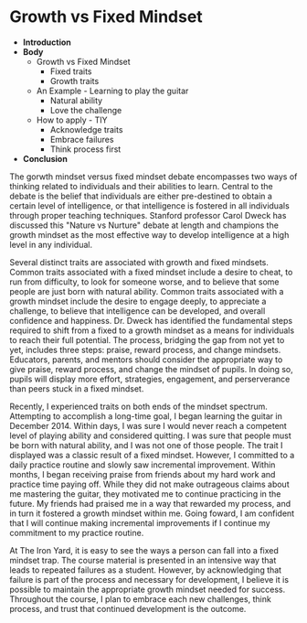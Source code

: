 # **Growth vs Fixed Mindset**

* **Introduction**
* **Body**
    * Growth vs Fixed Mindset
      * Fixed traits
      * Growth traits
    * An Example - Learning to play the guitar
         * Natural ability
         * Love the challenge
    * How to apply - TIY
      * Acknowledge traits
      * Embrace failures
      * Think process first
* **Conclusion**

The gorwth mindset versus fixed mindset debate encompasses two ways of thinking related to individuals and their abilities to learn. Central to the debate is the belief that individuals are either pre-destined to obtain a certain level of intelligence, or that intelligence is fostered in all individuals through proper teaching techniques. Stanford professor Carol Dweck has discussed this "Nature vs Nurture" debate at length and champions the growth mindset as the most effective way to develop intelligence at a high level in any individual. 

Several distinct traits are associated with growth and fixed mindsets. Common traits associated with a fixed mindset include a desire to cheat, to run from difficulty, to look for someone worse, and to believe that some people are just born with natural ability. Common traits associated with a growth mindset include the desire to engage deeply, to appreciate a challenge, to believe that intelligence can be developed, and overall confidence and happiness. Dr. Dweck has identified the fundamental steps required to shift from a fixed to a growth mindset as a means for individuals to reach their full potential. The process, bridging the gap from not yet to yet, includes three steps: praise, reward process, and change mindsets. Educators, parents, and mentors should consider the appropriate way to give praise, reward process, and change the mindset of pupils. In doing so, pupils will display more effort, strategies, engagement, and perserverance than peers stuck in a fixed mindset.

Recently, I experienced traits on both ends of the mindset spectrum. Attempting to accomplish a long-time goal, I began learning the guitar in December 2014. Within days, I was sure I would never reach a competent level of playing ability and considered quitting. I was sure that people must be born with natural ability, and I was not one of those people. The trait I displayed was a classic result of a fixed mindset. However, I committed to a daily practice routine and slowly saw incremental improvement. Within months, I began receiving praise from friends about my hard work and practice time paying off. While they did not make outrageous claims about me mastering the guitar, they motivated me to continue practicing in the future. My friends had praised me in a way that rewarded my process, and in turn it fostered a growth mindset within me. Going foward, I am confident that I will continue making incremental improvements if I continue my commitment to my practice routine.

At The Iron Yard, it is easy to see the ways a person can fall into a fixed mindset trap. The course material is presented in an intensive way that leads to repeated failures as a student. However, by acknowledging that failure is part of the process and necessary for development, I believe it is possible to maintain the appropriate growth mindset needed for success. Throughout the course, I plan to embrace each new challenges, think process, and trust that continued development is the outcome.


